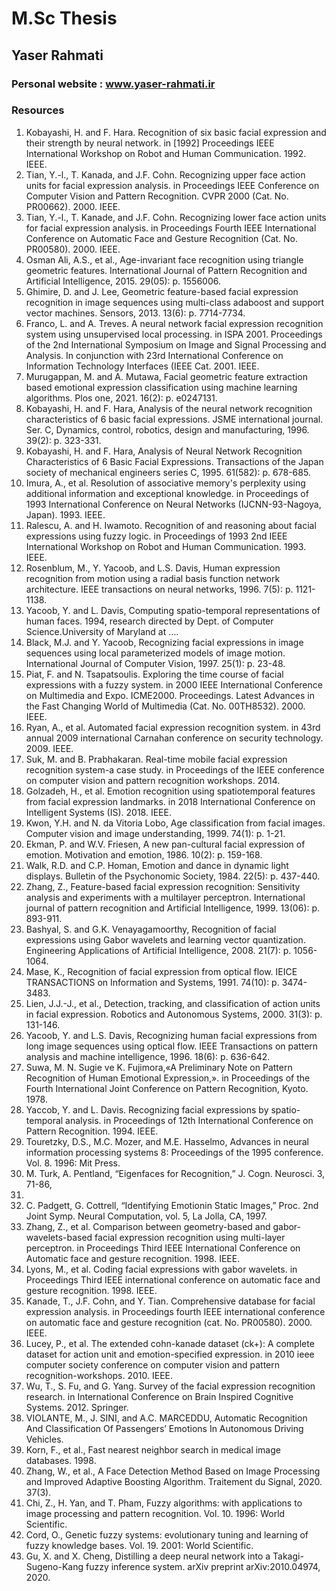# M.Sc Thesis

## Yaser Rahmati
### Personal website : www.yaser-rahmati.ir

### Resources


1.	Kobayashi, H. and F. Hara. Recognition of six basic facial expression and their strength by neural network. in [1992] Proceedings IEEE International Workshop on Robot and Human Communication. 1992. IEEE.
2.	Tian, Y.-l., T. Kanada, and J.F. Cohn. Recognizing upper face action units for facial expression analysis. in Proceedings IEEE Conference on Computer Vision and Pattern Recognition. CVPR 2000 (Cat. No. PR00662). 2000. IEEE.
3.	Tian, Y.-l., T. Kanade, and J.F. Cohn. Recognizing lower face action units for facial expression analysis. in Proceedings Fourth IEEE International Conference on Automatic Face and Gesture Recognition (Cat. No. PR00580). 2000. IEEE.
4.	Osman Ali, A.S., et al., Age-invariant face recognition using triangle geometric features. International Journal of Pattern Recognition and Artificial Intelligence, 2015. 29(05): p. 1556006.
5.	Ghimire, D. and J. Lee, Geometric feature-based facial expression recognition in image sequences using multi-class adaboost and support vector machines. Sensors, 2013. 13(6): p. 7714-7734.
6.	Franco, L. and A. Treves. A neural network facial expression recognition system using unsupervised local processing. in ISPA 2001. Proceedings of the 2nd International Symposium on Image and Signal Processing and Analysis. In conjunction with 23rd International Conference on Information Technology Interfaces (IEEE Cat. 2001. IEEE.
7.	Murugappan, M. and A. Mutawa, Facial geometric feature extraction based emotional expression classification using machine learning algorithms. Plos one, 2021. 16(2): p. e0247131.
8.	Kobayashi, H. and F. Hara, Analysis of the neural network recognition characteristics of 6 basic facial expressions. JSME international journal. Ser. C, Dynamics, control, robotics, design and manufacturing, 1996. 39(2): p. 323-331.
9.	Kobayashi, H. and F. Hara, Analysis of Neural Network Recognition Characteristics of 6 Basic Facial Expressions. Transactions of the Japan society of mechanical engineers series C, 1995. 61(582): p. 678-685.
10.	Imura, A., et al. Resolution of associative memory's perplexity using additional information and exceptional knowledge. in Proceedings of 1993 International Conference on Neural Networks (IJCNN-93-Nagoya, Japan). 1993. IEEE.
11.	Ralescu, A. and H. Iwamoto. Recognition of and reasoning about facial expressions using fuzzy logic. in Proceedings of 1993 2nd IEEE International Workshop on Robot and Human Communication. 1993. IEEE.
12.	Rosenblum, M., Y. Yacoob, and L.S. Davis, Human expression recognition from motion using a radial basis function network architecture. IEEE transactions on neural networks, 1996. 7(5): p. 1121-1138.
13.	Yacoob, Y. and L. Davis, Computing spatio-temporal representations of human faces. 1994, research directed by Dept. of Computer Science.University of Maryland at ….
14.	Black, M.J. and Y. Yacoob, Recognizing facial expressions in image sequences using local parameterized models of image motion. International Journal of Computer Vision, 1997. 25(1): p. 23-48.
15.	Piat, F. and N. Tsapatsoulis. Exploring the time course of facial expressions with a fuzzy system. in 2000 IEEE International Conference on Multimedia and Expo. ICME2000. Proceedings. Latest Advances in the Fast Changing World of Multimedia (Cat. No. 00TH8532). 2000. IEEE.
16.	Ryan, A., et al. Automated facial expression recognition system. in 43rd annual 2009 international Carnahan conference on security technology. 2009. IEEE.
17.	Suk, M. and B. Prabhakaran. Real-time mobile facial expression recognition system-a case study. in Proceedings of the IEEE conference on computer vision and pattern recognition workshops. 2014.
18.	Golzadeh, H., et al. Emotion recognition using spatiotemporal features from facial expression landmarks. in 2018 International Conference on Intelligent Systems (IS). 2018. IEEE.
19.	Kwon, Y.H. and N. da Vitoria Lobo, Age classification from facial images. Computer vision and image understanding, 1999. 74(1): p. 1-21.
20.	Ekman, P. and W.V. Friesen, A new pan-cultural facial expression of emotion. Motivation and emotion, 1986. 10(2): p. 159-168.
21.	Walk, R.D. and C.P. Homan, Emotion and dance in dynamic light displays. Bulletin of the Psychonomic Society, 1984. 22(5): p. 437-440.
22.	Zhang, Z., Feature-based facial expression recognition: Sensitivity analysis and experiments with a multilayer perceptron. International journal of pattern recognition and Artificial Intelligence, 1999. 13(06): p. 893-911.
23.	Bashyal, S. and G.K. Venayagamoorthy, Recognition of facial expressions using Gabor wavelets and learning vector quantization. Engineering Applications of Artificial Intelligence, 2008. 21(7): p. 1056-1064.
24.	Mase, K., Recognition of facial expression from optical flow. IEICE TRANSACTIONS on Information and Systems, 1991. 74(10): p. 3474-3483.
25.	Lien, J.J.-J., et al., Detection, tracking, and classification of action units in facial expression. Robotics and Autonomous Systems, 2000. 31(3): p. 131-146.
26.	Yacoob, Y. and L.S. Davis, Recognizing human facial expressions from long image sequences using optical flow. IEEE Transactions on pattern analysis and machine intelligence, 1996. 18(6): p. 636-642.
27.	Suwa, M. N. Sugie ve K. Fujimora,«A Preliminary Note on Pattern Recognition of Human Emotional Expression,». in Proceedings of the Fourth International Joint Conference on Pattern Recognition, Kyoto. 1978.
28.	Yaccob, Y. and L. Davis. Recognizing facial expressions by spatio-temporal analysis. in Proceedings of 12th International Conference on Pattern Recognition. 1994. IEEE.
29.	Touretzky, D.S., M.C. Mozer, and M.E. Hasselmo, Advances in neural information processing systems 8: Proceedings of the 1995 conference. Vol. 8. 1996: Mit Press.
30.	M. Turk, A. Pentland, “Eigenfaces for Recognition,” J. Cogn. Neurosci. 3, 71-86,
1991.
31.	C. Padgett, G. Cottrell, “Identifying Emotionin Static Images,” Proc. 2nd Joint Symp.
Neural Computation, vol. 5, La Jolla, CA, 1997.
32.	Zhang, Z., et al. Comparison between geometry-based and gabor-wavelets-based facial expression recognition using multi-layer perceptron. in Proceedings Third IEEE International Conference on Automatic face and gesture recognition. 1998. IEEE.
33.	Lyons, M., et al. Coding facial expressions with gabor wavelets. in Proceedings Third IEEE international conference on automatic face and gesture recognition. 1998. IEEE.
34.	Kanade, T., J.F. Cohn, and Y. Tian. Comprehensive database for facial expression analysis. in Proceedings fourth IEEE international conference on automatic face and gesture recognition (cat. No. PR00580). 2000. IEEE.
35.	Lucey, P., et al. The extended cohn-kanade dataset (ck+): A complete dataset for action unit and emotion-specified expression. in 2010 ieee computer society conference on computer vision and pattern recognition-workshops. 2010. IEEE.
36.	Wu, T., S. Fu, and G. Yang. Survey of the facial expression recognition research. in International Conference on Brain Inspired Cognitive Systems. 2012. Springer.
37.	VIOLANTE, M., J. SINI, and A.C. MARCEDDU, Automatic Recognition And Classification Of Passengers’ Emotions In Autonomous Driving Vehicles.
38.	Korn, F., et al., Fast nearest neighbor search in medical image databases. 1998.
39.	Zhang, W., et al., A Face Detection Method Based on Image Processing and Improved Adaptive Boosting Algorithm. Traitement du Signal, 2020. 37(3).
40.	Chi, Z., H. Yan, and T. Pham, Fuzzy algorithms: with applications to image processing and pattern recognition. Vol. 10. 1996: World Scientific.
41.	Cord, O., Genetic fuzzy systems: evolutionary tuning and learning of fuzzy knowledge bases. Vol. 19. 2001: World Scientific.
42.	Gu, X. and X. Cheng, Distilling a deep neural network into a Takagi-Sugeno-Kang fuzzy inference system. arXiv preprint arXiv:2010.04974, 2020.

